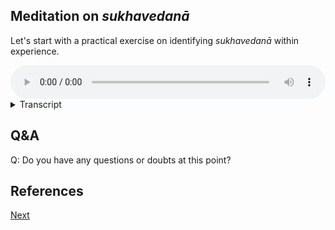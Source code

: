 
## Meditation on *sukhavedanā*

Let's start with a practical exercise on identifying *sukhavedanā* within experience.


<audio controls style="width: 100%; max-width: 600px;">
    <source src="assets/audio/05-01-sukha-vedana.mp3" type="audio/mpeg">
</audio>



<details>
<summary>Transcript</summary>


This is an exercise to learn to recognize *sukhavedanā* coming from experience of each of the six senses. 

For this exercise it is best to get up and walk around, as you will need to access lots of different sights, sounds, smells, and tastes. Of course bodily and mental experiences are available right where you are, wherever you are. 

What we are focusing on, *sukhavedanā* is the pleasant feeling tone that comes with any experience, the pleasantness of the experience itself. It comes so fast that it seems to be packaged together with the experience, it is immediate, experienceable, requires no thought or artificial analysis.

---
## Eye

Let's pay attention to *sukhavedanā* resulting from seeing. 

Take a look around you, all around you—left, right, above and below—and notice anything that you see that is immediately pleasant, something that the mere sight of gives you a pleasant feeling.

Look around. You might enjoy beautiful scenery, the patterns on a leaf, a spider's web, a painting, the decorations or patterns on a object, a flower, the open sky, etc. 

Find anything that gives you an immediate pleasant feeling, just from the sight of it. 

---

The pleasantness of seeing is very simple, it's nothing complicated, it's something that we experience thousands of times a day. But it is very subtle, and we normally don't pay attention to it. 

Normally we are focused on the objects which we see. Now we're specifically zooming in and focusing on the *pleasantness* that comes with seeing. 

As you recognize the pleasantness, note to yourself, *sukhavedanā*, or *sukha*, or pleasant, whatever language is natural for you. 

Once you have identified the *sukhavedanā* from this sight, move on, find another sight which gives the same pleasantness when seeing. 

Learn to identify the pleasantness that arises from seeing a sight.

---
## Ear

Now we're going to pay attention to *sukhavedanā* resulting from hearing. 

Continue walking around, and listen carefully to every sound. Notice anything that you hear that is immediately pleasant, something that the mere sound of gives you a pleasant feeling.

Listen around. You might enjoy the sound of birds, water, crickets, or nature. If you are a layperson, you might enjoy the sound of music. 

Find anything that gives you an immediate pleasant feeling, just from the sound of it. 

If you cannot find a sound in your environment, then make one. Generate a sound that gives you *sukhavedanā*.

---

The pleasantness of hearing is very simple, it's nothing complicated, it's something that we experience thousands of times a day. But it is very subtle, and we normally don't pay attention to it. 

Normally we are focused on the objects which we hear. Now we're specifically zooming in and focusing on the *pleasantness* that comes with hearing.

As you recognize the pleasantness, note to yourself, *sukhavedanā*, or *sukha*, or pleasant, whatever language is natural for you. 

Once you have identified the *sukhavedanā* from this sound, move on, find another sound which gives the same pleasantness when hearing.

Learn to identify the pleasantness that arises from hearing a sound.

---
## Nose

Now we're going to pay attention to *sukhavedanā* resulting from smelling. 

Continue walking around, smelling everything. Notice anything that you smell that is immediately pleasant, something that the mere whiff of gives you a pleasant feeling.

Sniff around. You might enjoy the smell of freshly mowed lawn, a flower, incense, fruits or spices. 

If you cannot find a smell in your immediate environment, then go and find one. Kitchens are full of good smells.

Find anything that gives you an immediate pleasant feeling, just from the smell of it.

---

The pleasantness of smelling is very simple, it's nothing complicated, it's something that we experience thousands of times a day. But it is very subtle, and we normally don't pay attention to it. 

Normally we are focused on the objects which we smell. Now we're specifically zooming in and focusing on the *pleasantness* that comes from smelling.

As you recognize the pleasantness, note to yourself, *sukhavedanā*, or *sukha*, or pleasant, whatever language is natural for you. 

Once you have identified the *sukhavedanā* from this smell, move on, find another odour which gives the same pleasantness when smelling.

Learn to identify the pleasantness that arises from smelling a scent.

---
## Tongue

Now we're going to pay attention to *sukhavedanā* resulting from taste.

Find something to taste. Anything you can put in your mouth to create a pleasant taste experience. Perhaps you like something sweet, sugar or jaggery. Perhaps you like sour tastes, like lemon or orange. 

If you cannot find a taste in your immediate environment, then go and find one. Kitchens are full of good tastes.

Find anything that gives you an immediate pleasant feeling, just from the taste of it.

---

The pleasantness of tasting is very simple, it's nothing complicated, it's something that we experience thousands of times a day. But it is very subtle, and we normally don't pay attention to it. 

Normally we are focused on the objects which we taste. Now we're specifically zooming in and focusing on the *pleasantness* that comes with tasting.

As you recognize the pleasantness, note to yourself, *sukhavedanā*, or *sukha*, or pleasant, whatever language is natural for you. 

Once you have identified the *sukhavedanā* from this taste, move on, find another flavour which gives the same pleasantness when tasted.

Learn to identify the pleasantness that arises from tasting a flavour.

---
## Body

Now we're going to pay attention to *sukhavedanā* resulting from physical experience. 

For this you don't need to go anywhere or do anything. The body is always full of sensations right where you are, wherever you are. 

Notice any physical sensation that you feel that is immediately pleasant, something that the mere touch of gives you a pleasant feeling.

It might be a feeling of relaxation, or a comfortable posture, or strength or energy. 

If there is no obvious pleasant sensation in the body, then generate one. Create any pleasant touch sensation, for example, stroke the hairs on your arm, massage your forehead, stretch a muscle, push some pressure point, go into the sunshine if it is cold, or turn on a fan if it is hot—anything that provides you with an immediate pleasant feeling in the body.

Find anything that gives you an immediate pleasant feeling, just from the touch of it.

---

The pleasantness of physical sensation is very simple, it's nothing complicated, it's something that we experience thousands of times a day. But it is very subtle, and we normally don't pay attention to it. 

Normally we are focused on the objects of physical sensation. Now we're specifically zooming in and focusing on the *pleasantness* that comes with the physical sensation.

As you recognize the pleasantness, note to yourself, *sukhavedanā*, or *sukha*, or pleasant, whatever language is natural for you. 

Once you have identified the *sukhavedanā* from this physical sensation, move on, find another sensation which gives the same pleasantness when felt.

Learn to identify the pleasantness that arises from feeling a physical sensation.

---

## Mind

Now we're going to pay attention to *sukhavedanā* resulting from mental experience.

For this you don't need to go anywhere or do anything. The mind is always active with phenomena day and night.

Notice anything that you think that is immediately pleasant, something that the mere thought of gives you a pleasant feeling.

If there is no obvious pleasant sensation in the mind, then generate one. Think of someone you like, a funny situation which occurred, the feeling of friendliness without limit, etc. —anything that provides you with an immediate pleasant feeling in the mind.

Find anything that gives you an immediate pleasant feeling, just from the thought of it.

---

The pleasantness of mental experience is very simple, it's nothing complicated, it's something that we experience thousands of times a day. But it is very subtle, and we normally don't pay attention to it. 

Normally we are focused on the objects of mental experience, or the stories. Now we're specifically zooming in and focusing on the *pleasantness* that comes with the mental experience.

As you recognize the pleasantness, note to yourself, *sukhavedanā*, or *sukha*, or pleasant, whatever language is natural for you. 

Once you have identified the *sukhavedanā* from this mental experience, move on, find another thought which gives the same pleasantness when thinking.

Learn to identify the pleasantness that arises from cognizing a mental experience. 

---

## Open Awareness

Now we're going to come back to open awareness, and pay attention to *sukhavedanā* resulting from *any* experience.

Experience whatever is happening in the six sense fields right where you are. 

Notice anything that you find immediately pleasant, something that the mere experience of gives you a pleasant feeling.

---

The pleasantness of experience is very simple, it's nothing complicated, it's something that we experience thousands of times a day. But it is very subtle, and we normally don't pay attention to it. 

Normally we are focused on the objects of experience. Now we're specifically zooming in and focusing on the *pleasantness* that comes with experience.

As you recognize the pleasantness, note to yourself, *sukhavedanā*, or *sukha*, or pleasant, whatever language is natural for you. 

Once you have identified the *sukhavedanā* from this experience, move on, find another experience which gives the same pleasantness.

Learn to identify the pleasantness that arises from experience.

---

Spend some time noticing the pleasantness that comes from any six sense experience, the very immediate attraction that you have to something happening. 

The Pāḷi for this is *sukhavedanā*, pleasant *vedanā*. 

Learn to identify this as it is happening.

---

</details>

## Q&A

Q: Do you have any questions or doubts at this point?

## References


<a href="5.2. Dukkha-vedanā.html">Next</a>

